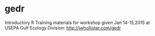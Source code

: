 gedr
====

Introductory R Training materials for workshop given Jan 14-15,2015 at USEPA Gulf Ecology Division: http://jwhollister.com/gedr
